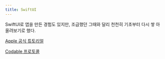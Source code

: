 ```yaml
---
title: SwiftUI
---
```


SwiftUI로 앱을 만든 경험도 있지만, 조급했던 그때와 달리 천천히 기초부터 다시 쌓
아올려보기로 했다.

[Apple 공식 튜토리얼](apple-tutorial)

[Codable 프로토콜](codable)
